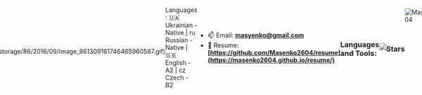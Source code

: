 <div style="display: flex; justify-content: center; align-items: center;">
  <a href="https://git.io/typing-svg">
    <img src="https://readme-typing-svg.herokuapp.com?font=Karla&weight=600&size=32&pause=1000&color=42EEF0&center=true&vCenter=true&random=false&width=435&lines=Welcome+to+my+profile+!;Hi%F0%9F%91%8B%2C+I'm+Tetyana;I+am+open+to+cooperation;I+continue+to+develop+;and+improve+my+skills." alt="Typing SVG" />
  </a>
<!-- <img src="https://raw.githubusercontent.com/matfantinel/matfantinel/master/waves.svg" width="100%" height="100" style="max-width: 100%;">
 </div> -->
![Animation](https://99px.ru/sstorage/86/2016/09/image_861309161746465960587.gif)




Languages : 🇺🇦 Ukrainian - Native | ru Russian - Native | 🇬🇧 English - A2 | cz Czech - B2
- 📫 Email: **masyenko@gmail.com**
- 📄 Resume: **[https://github.com/Masenko2604/resume](https://masenko2604.github.io/resume/)**


<h3 align="left">Languages and Tools:</h3>
<p align="left">
 

<img src="https://raw.githubusercontent.com/teamedwardforever/Readme-Generator/71f25dd8b98329b168142a6b782a107b75eab178/svg/Skills/Languages/javascript-original.svg" alt="Javascript" width="40" height="40"/>      
<img src="https://raw.githubusercontent.com/teamedwardforever/Readme-Generator/71f25dd8b98329b168142a6b782a107b75eab178/svg/Skills/Languages/typescript-original.svg" alt="Typescript" width="40" height="40"/>
<img src="https://raw.githubusercontent.com/teamedwardforever/Readme-Generator/71f25dd8b98329b168142a6b782a107b75eab178/svg/Skills/Frontend/css3-original-wordmark.svg" alt="Css" width="40" height="40"/>
<img src="https://raw.githubusercontent.com/teamedwardforever/Readme-Generator/71f25dd8b98329b168142a6b782a107b75eab178/svg/Skills/Frontend/react-original-wordmark.svg" alt="React" width="40" height="40"/>
<img src="https://raw.githubusercontent.com/teamedwardforever/Readme-Generator/71f25dd8b98329b168142a6b782a107b75eab178/svg/Skills/Frontend/html5-original-wordmark.svg" alt="HTML" width="40" height="40"/>
<img src="https://raw.githubusercontent.com/teamedwardforever/Readme-Generator/71f25dd8b98329b168142a6b782a107b75eab178/svg/Skills/Backend/nodejs-original-wordmark.svg" alt="NodeJs" width="40" height="40"/>
<img src="https://raw.githubusercontent.com/teamedwardforever/Readme-Generator/71f25dd8b98329b168142a6b782a107b75eab178/svg/Skills/Frontend/redux-original.svg" alt="Redux" width="40" height="40"/>
<img src="https://raw.githubusercontent.com/teamedwardforever/Readme-Generator/71f25dd8b98329b168142a6b782a107b75eab178/svg/Skills/Database/mongodb-original-wordmark.svg" alt="Mongodb" width="40" height="40"/>
<img src="https://raw.githubusercontent.com/teamedwardforever/Readme-Generator/71f25dd8b98329b168142a6b782a107b75eab178/svg/Skills/Software/figma-icon.svg" alt="Figma" width="40" height="40"/>
<img src="https://raw.githubusercontent.com/teamedwardforever/Readme-Generator/71f25dd8b98329b168142a6b782a107b75eab178/svg/Skills/Software/getpostman-icon.svg" alt="Postman" width="40" height="40"/>
<img src="https://raw.githubusercontent.com/teamedwardforever/Readme-Generator/71f25dd8b98329b168142a6b782a107b75eab178/svg/Skills/Other/git-scm-icon.svg" alt="Git" width="40" height="40"/>
</p>





<div> <a href="https://github.com/Masenko2604" target="_blank"><img src="https://img.shields.io/badge/GitHub-100000?style=for-the-badge&logo=github&logoColor=white" target="_blank"></a>
</div><h3 align="left">Stars</h3>
<img align="left" height="180em" src="https://github-readme-stats.vercel.app/api/top-langs/?username=Masenko2604&layout=compact&theme=" alt=Masenko2604 />

<img src="https://user-images.githubusercontent.com/73097560/115834477-dbab4500-a447-11eb-908a-139a6edaec5c.gif"><h3 align="center">Statistics</h3>
<div align="center">
<a href="https://github.com/Masenko2604">
<img align="center" src="http://github-profile-summary-cards.vercel.app/api/cards/stats?username=Masenko2604&theme=2077" height="180em" />
<img align="center" src="http://github-profile-summary-cards.vercel.app/api/cards/most-commit-language?username=Masenko2604&theme=2077" height="180em" />
<img align="center" src="http://github-profile-summary-cards.vercel.app/api/cards/repos-per-language?username=Masenko2604&theme=2077" height="180em" />
<img align="center" src="http://github-profile-summary-cards.vercel.app/api/cards/productive-time?username=Masenko2604&theme=2077" height="180em" />
<img align="center" src="http://github-profile-summary-cards.vercel.app/api/cards/profile-details?username=Masenko2604&theme=2077" height="180em" />
</div>

 






















